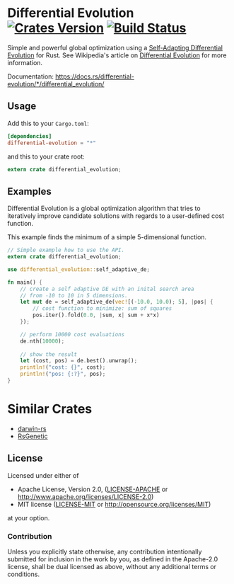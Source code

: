 # Differential Evolution [![Crates Version](https://img.shields.io/crates/v/differential-evolution.svg)](https://crates.io/crates/differential-evolution) [![Build Status](https://travis-ci.org/martinus/differential-evolution-rs.svg?branch=master)](https://travis-ci.org/martinus/differential-evolution-rs)

Simple and powerful global optimization using a [Self-Adapting Differential Evolution](https://www.researchgate.net/publication/3418914_Self-Adapting_Control_Parameters_in_Differential_Evolution_A_Comparative_Study_on_Numerical_Benchmark_Problems) for Rust. See Wikipedia's article on [Differential Evolution](https://en.wikipedia.org/wiki/Differential_evolution) for more information.

Documentation: https://docs.rs/differential-evolution/*/differential_evolution/
## Usage

Add this to your `Cargo.toml`:

```toml
[dependencies]
differential-evolution = "*"
```

and this to your crate root:

```rust
extern crate differential_evolution;
```

## Examples

Differential Evolution is a global optimization algorithm that tries to iteratively improve candidate solutions with regards to a user-defined cost function. 

This example finds the minimum of a simple 5-dimensional function.

```rust
// Simple example how to use the API.
extern crate differential_evolution;

use differential_evolution::self_adaptive_de;

fn main() {
    // create a self adaptive DE with an inital search area
    // from -10 to 10 in 5 dimensions.
    let mut de = self_adaptive_de(vec![(-10.0, 10.0); 5], |pos| {
        // cost function to minimize: sum of squares
        pos.iter().fold(0.0, |sum, x| sum + x*x)
    });

    // perform 10000 cost evaluations
    de.nth(10000);
    
    // show the result
    let (cost, pos) = de.best().unwrap();
    println!("cost: {}", cost);
    println!("pos: {:?}", pos);
}
```

# Similar Crates

- [darwin-rs](https://github.com/willi-kappler/darwin-rs)
- [RsGenetic](https://github.com/m-decoster/RsGenetic)

## License

Licensed under either of

 * Apache License, Version 2.0, ([LICENSE-APACHE](LICENSE-APACHE) or http://www.apache.org/licenses/LICENSE-2.0)
 * MIT license ([LICENSE-MIT](LICENSE-MIT) or http://opensource.org/licenses/MIT)

at your option.

### Contribution

Unless you explicitly state otherwise, any contribution intentionally
submitted for inclusion in the work by you, as defined in the Apache-2.0
license, shall be dual licensed as above, without any additional terms or
conditions.

